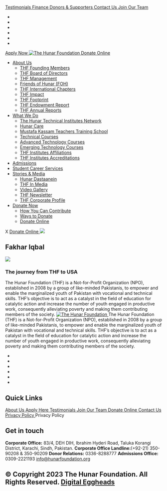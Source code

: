 [ Testimonials ](https://hunarfoundation.org/portfolio/fakhar-iqbal/</testimonials/>)
[ Finance ](https://hunarfoundation.org/portfolio/fakhar-iqbal/</finance/>)
[ Donors & Supporters ](https://hunarfoundation.org/portfolio/fakhar-iqbal/</donors-and-supporters/>)
[ Contact Us ](https://hunarfoundation.org/portfolio/fakhar-iqbal/</contact-us/>)
[ Join Our Team ](https://hunarfoundation.org/portfolio/fakhar-iqbal/</join-our-team/>)
  * [ ](https://hunarfoundation.org/portfolio/fakhar-iqbal/<https:/www.facebook.com/THFPakistan/>)
  * [ ](https://hunarfoundation.org/portfolio/fakhar-iqbal/<https:/www.instagram.com/thehunarfoundation/>)
  * [ ](https://hunarfoundation.org/portfolio/fakhar-iqbal/<https:/www.linkedin.com/company/the-hunar-foundation-thf-/>)
  * [ ](https://hunarfoundation.org/portfolio/fakhar-iqbal/<https:/twitter.com/THFHunar>)
  * [ ](https://hunarfoundation.org/portfolio/fakhar-iqbal/<https:/www.tiktok.com/@thehunarfoundation?_t=8edbSHDc97y&_r=1>)
  * [ ](https://hunarfoundation.org/portfolio/fakhar-iqbal/<https:/www.youtube.com/c/TheHunarFoundationTHF>)


[ Apply Now ](https://hunarfoundation.org/portfolio/fakhar-iqbal/<https:/docs.google.com/forms/d/e/1FAIpQLScI-WyhUZ2lZaoOHCtRIcRShkeC1ulelv_o0Ds8FmYqorPa7w/viewform?vc=0&c=0&w=1&flr=0>)
[ ![The Hunar Foundation](https://hunarfoundation.org/wp-content/uploads/2021/02/THF-Logo.png) ](https://hunarfoundation.org/portfolio/fakhar-iqbal/<https:/hunarfoundation.org/>)
[ Donate Online ](https://hunarfoundation.org/portfolio/fakhar-iqbal/<https:/billing.paypro.com.pk/donation/hunar-foundation/>)
  * [About Us](https://hunarfoundation.org/portfolio/fakhar-iqbal/<https:/hunarfoundation.org/about-us/>)
    * [THF Founding Members](https://hunarfoundation.org/portfolio/fakhar-iqbal/<https:/hunarfoundation.org/thf-founding-members/>)
    * [THF Board of Directors](https://hunarfoundation.org/portfolio/fakhar-iqbal/<https:/hunarfoundation.org/thf-board-of-directors/>)
    * [THF Management](https://hunarfoundation.org/portfolio/fakhar-iqbal/<https:/hunarfoundation.org/thf-management/>)
    * [Friends of Hunar (FOH)](https://hunarfoundation.org/portfolio/fakhar-iqbal/<https:/hunarfoundation.org/friends-of-hunar-foh/>)
    * [THF International Chapters](https://hunarfoundation.org/portfolio/fakhar-iqbal/<https:/hunarfoundation.org/thf-international-chapters/>)
    * [THF Impact](https://hunarfoundation.org/portfolio/fakhar-iqbal/<https:/hunarfoundation.org/thf-impact/>)
    * [THF Footprint](https://hunarfoundation.org/portfolio/fakhar-iqbal/<https:/hunarfoundation.org/thf-footprint/>)
    * [THF Endowment Report](https://hunarfoundation.org/portfolio/fakhar-iqbal/<https:/hunarfoundation.org/thf-endowment-report/>)
    * [THF Annual Reports](https://hunarfoundation.org/portfolio/fakhar-iqbal/<https:/hunarfoundation.org/thf-annual-reports/>)
  * [What We Do](https://hunarfoundation.org/portfolio/fakhar-iqbal/<#>)
    * [The Hunar Technical Institutes Network](https://hunarfoundation.org/portfolio/fakhar-iqbal/<https:/hunarfoundation.org/the-hunar-technical-institutes-network/>)
    * [Hunar Care](https://hunarfoundation.org/portfolio/fakhar-iqbal/<https:/hunarfoundation.org/hunar-care/>)
    * [Mustafa Kassam Teachers Training School](https://hunarfoundation.org/portfolio/fakhar-iqbal/<https:/hunarfoundation.org/mustafa-kassam-teachers-training-school/>)
    * [Technical Courses](https://hunarfoundation.org/portfolio/fakhar-iqbal/<https:/hunarfoundation.org/technical-courses/>)
    * [Advanced Technology Courses](https://hunarfoundation.org/portfolio/fakhar-iqbal/<https:/hunarfoundation.org/advanced-technology-courses/>)
    * [Emerging Technology Courses](https://hunarfoundation.org/portfolio/fakhar-iqbal/<https:/hunarfoundation.org/emerging-technology-courses/>)
    * [THF Institutes Affiliations](https://hunarfoundation.org/portfolio/fakhar-iqbal/<https:/hunarfoundation.org/thf-institutes-affiliations/>)
    * [THF Institutes Accreditations](https://hunarfoundation.org/portfolio/fakhar-iqbal/<https:/hunarfoundation.org/thf-institutes-accreditations/>)
  * [Admissions](https://hunarfoundation.org/portfolio/fakhar-iqbal/<https:/hunarfoundation.org/admissions/>)
  * [Student Career Services](https://hunarfoundation.org/portfolio/fakhar-iqbal/<https:/hunarfoundation.org/student-career-services/>)
  * [Stories & Media](https://hunarfoundation.org/portfolio/fakhar-iqbal/<#>)
    * [Hunar Dastaanein](https://hunarfoundation.org/portfolio/fakhar-iqbal/<https:/hunarfoundation.org/hunar-dastaanein/>)
    * [THF In Media](https://hunarfoundation.org/portfolio/fakhar-iqbal/<https:/hunarfoundation.org/thf-in-media/>)
    * [Video Gallery](https://hunarfoundation.org/portfolio/fakhar-iqbal/<https:/hunarfoundation.org/video-gallery/>)
    * [THF Newsletter](https://hunarfoundation.org/portfolio/fakhar-iqbal/<https:/hunarfoundation.org/wp-content/uploads/2024/01/THF-Newsletter.pdf>)
    * [THF Corporate Profile](https://hunarfoundation.org/portfolio/fakhar-iqbal/<https:/hunarfoundation.org/wp-content/uploads/2024/01/THF-Corporate-Profile.pdf>)
  * [Donate Now](https://hunarfoundation.org/portfolio/fakhar-iqbal/<#>)
    * [How You Can Contribute](https://hunarfoundation.org/portfolio/fakhar-iqbal/<https:/hunarfoundation.org/how-you-can-contribute/>)
    * [Ways to Donate](https://hunarfoundation.org/portfolio/fakhar-iqbal/<https:/hunarfoundation.org/ways-to-donate/>)
    * [Donate Online](https://hunarfoundation.org/portfolio/fakhar-iqbal/<https:/billing.paypro.com.pk/donation/hunar-foundation/>)


X
[ Donate Online ](https://hunarfoundation.org/portfolio/fakhar-iqbal/<https:/billing.paypro.com.pk/donation/hunar-foundation/>)
![](https://hunarfoundation.org/wp-content/uploads/2024/01/Fakhar-Iqbal-Hunar-Dastaan-Image.jpg)
## Fakhar Iqbal
![](https://hunarfoundation.org/wp-content/uploads/2024/01/about_shape.png)
###  The journey from THF to USA 
The Hunar Foundation (THF) is a Not-for-Profit Organization (NPO), established in 2008 by a group of like-minded Pakistanis, to empower and enable the marginalized youth of Pakistan with vocational and technical skills. THF’s objective is to act as a catalyst in the field of education for catalytic action and increase the number of youth engaged in productive work, consequently alleviating poverty and making them contributing members of the society.
[ ![The Hunar Foundation](https://hunarfoundation.org/wp-content/uploads/2021/02/Honar-Foundation-Linear-Footer-Logo.png) ](https://hunarfoundation.org/portfolio/fakhar-iqbal/<https:/hunarfoundation.org/>)
The Hunar Foundation (THF) is a Not-for-Profit Organization (NPO), established in 2008 by a group of like-minded Pakistanis, to empower and enable the marginalized youth of Pakistan with vocational and technical skills. THF’s objective is to act as a catalyst in the field of education for catalytic action and increase the number of youth engaged in productive work, consequently alleviating poverty and making them contributing members of the society.
  * [ ](https://hunarfoundation.org/portfolio/fakhar-iqbal/<https:/www.facebook.com/THFPakistan/>)
  * [ ](https://hunarfoundation.org/portfolio/fakhar-iqbal/<https:/www.instagram.com/thehunarfoundation/>)
  * [ ](https://hunarfoundation.org/portfolio/fakhar-iqbal/<https:/www.linkedin.com/company/the-hunar-foundation-thf-/>)
  * [ ](https://hunarfoundation.org/portfolio/fakhar-iqbal/<https:/twitter.com/THFHunar>)
  * [ ](https://hunarfoundation.org/portfolio/fakhar-iqbal/<https:/www.tiktok.com/@thehunarfoundation?_t=8edbSHDc97y&_r=1>)
  * [ ](https://hunarfoundation.org/portfolio/fakhar-iqbal/<https:/www.youtube.com/c/TheHunarFoundationTHF>)


## Quick Links
[ About Us ](https://hunarfoundation.org/portfolio/fakhar-iqbal/<https:/hunarfoundation.org/about-us/>)
[ Apply Here ](https://hunarfoundation.org/portfolio/fakhar-iqbal/<>)
[ Testimonials ](https://hunarfoundation.org/portfolio/fakhar-iqbal/</testimonials/>)
[ Join Our Team ](https://hunarfoundation.org/portfolio/fakhar-iqbal/</join-our-team/>)
[ Donate Online ](https://hunarfoundation.org/portfolio/fakhar-iqbal/<https:/billing.paypro.com.pk/donation/hunar-foundation/>)
[ Contact Us ](https://hunarfoundation.org/portfolio/fakhar-iqbal/</contact-us/>)
[ Privacy Policy ](https://hunarfoundation.org/portfolio/fakhar-iqbal/<https:/hunarfoundation.org/privacy-policy/>)
Privacy Policy 
## Get in touch
**Corporate Office:** 83/4, DEH DIH, Ibrahim Hyderi Road, Taluka Korangi District, Karachi, Sindh, Pakistan.
**Corporate Office Landline:**(+92-21) 350-90208 & 350-90209 **Donor Relations:** 0336-8288777 **Admissions Office:** 0309-2221193 
info@hunarfoundation.org
[ ](https://hunarfoundation.org/portfolio/fakhar-iqbal/<#>)
## © Copyright 2023 The Hunar Foundation. All Rights Reserved. [Digital Eggheads](https://hunarfoundation.org/portfolio/fakhar-iqbal/<http:/digitaleggheads.com>)
